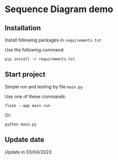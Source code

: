 # Sequence Diagram demo

## Installation
Install following packages in ```requirements.txt```

Use the following command:
```
pip install -r requirements.txt
```

## Start project
Simple run and testing by file ```main.py```

Use one of these commands:
```
flask --app main run
```

Or:
```
python main.py
```
## Update date
Update in 03/04/2023
